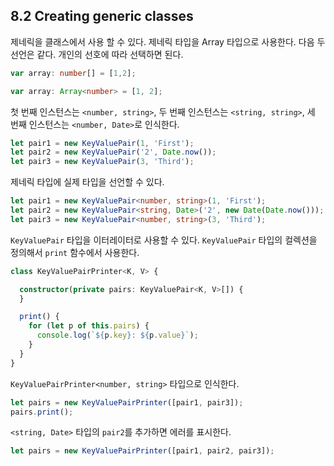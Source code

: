 ## 8.2 Creating generic classes

제네릭을 클래스에서 사용 할 수 있다. 제네릭 타입을 Array 타입으로 사용한다. 다음 두 선언은 같다. 개인의 선호에 따라 선택하면 된다.
```ts
var array: number[] = [1,2];

var array: Array<number> = [1, 2];
```


첫 번째 인스턴스는 `<number, string>`, 두 번째 인스턴스는 `<string, string>`, 세 번째 인스턴스는 `<number, Date>`로 인식한다.
```ts
let pair1 = new KeyValuePair(1, 'First');
let pair2 = new KeyValuePair('2', Date.now());
let pair3 = new KeyValuePair(3, 'Third');
```

제네릭 타입에 실제 타입을 선언할 수 있다.
```ts
let pair1 = new KeyValuePair<number, string>(1, 'First');
let pair2 = new KeyValuePair<string, Date>('2', new Date(Date.now()));
let pair3 = new KeyValuePair<number, string>(3, 'Third');
```

`KeyValuePair` 타입을 이터레이터로 사용할 수 있다. `KeyValuePair` 타입의 컬렉션을 정의해서 `print` 함수에서 사용한다.
```ts
class KeyValuePairPrinter<K, V> {

  constructor(private pairs: KeyValuePair<K, V>[]) {
  }

  print() {
    for (let p of this.pairs) {
      console.log(`${p.key}: ${p.value}`);
    }
  }
}
```

`KeyValuePairPrinter<number, string>` 타입으로 인식한다.
```ts
let pairs = new KeyValuePairPrinter([pair1, pair3]);
pairs.print();
```

`<string, Date>` 타입의 `pair2`를 추가하면 에러를 표시한다.
```ts
let pairs = new KeyValuePairPrinter([pair1, pair2, pair3]);
```
